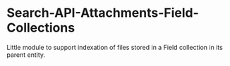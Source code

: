 Search-API-Attachments-Field-Collections
========================================

Little module to support indexation of files stored in a Field collection in its parent entity.
